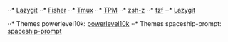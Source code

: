
⋅⋅* [Lazygit](https://github.com/jesseduffield/lazygit)
⋅⋅* [Fisher](https://github.com/jorgebucaran/fisher)
⋅⋅* [Tmux](https://github.com/tmux/tmux)
⋅⋅* [TPM](https://github.com/tmux-plugins/tpm)
⋅⋅* [zsh-z](https://github.com/agkozak/zsh-z)
⋅⋅* [fzf](https://github.com/junegunn/fzf)
⋅⋅* [Lazygit](https://github.com/jesseduffield/lazygit)

⋅⋅* Themes powerlevel10k: [powerlevel10k](https://github.com/romkatv/powerlevel10k)
⋅⋅* Themes spaceship-prompt: [spaceship-prompt](https://github.com/spaceship-prompt/spaceship-prompt)


